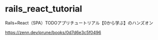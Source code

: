 # rails_react_tutorial
Rails+React（SPA）TODOアプリチュートリアル【0から学ぶ】のハンズオン

https://zenn.dev/prune/books/0d7d6e3c5f0496

